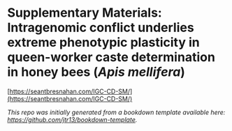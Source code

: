 # Supplementary Materials: Intragenomic conflict underlies extreme phenotypic plasticity in queen-worker caste determination in honey bees (*Apis mellifera*)

[https://seantbresnahan.com/IGC-CD-SM/](https://seantbresnahan.com/IGC-CD-SM/)

*This repo was initially generated from a bookdown template available here: https://github.com/jtr13/bookdown-template.*
